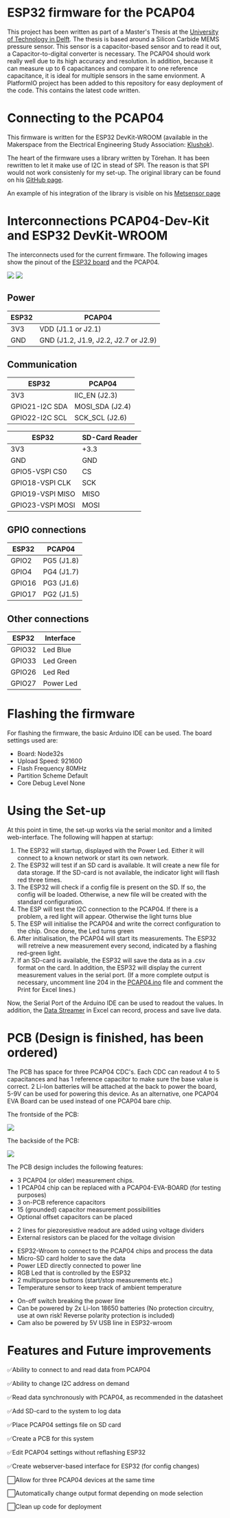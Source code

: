 # ESP32 firmware for the PCAP04
This project has been written as part of a Master's Thesis at the [University of Technology in Delft](https://www.tudelft.nl/). The thesis is based around a Silicon Carbide MEMS pressure sensor. This sensor is a capacitor-based sensor and to read it out, a Capacitor-to-digital converter is necessary. The PCAP04 should work really well due to its high accuracy and resolution. In addition, because it can measure up to 6 capacitances and compare it to one reference capacitance, it is ideal for multiple sensors in the same envionment.
A PlatformIO project has been added to this repository for easy deployment of the code. This contains the latest code written. 

# Connecting to the PCAP04
This firmware is written for the ESP32 DevKit-WROOM (available in the Makerspace from the Electrical Engineering Study Association: [Klushok](https://klushok.etv.tudelft.nl/)).

The heart of the firmware uses a library written by Törehan. It has been rewritten to let it make use of I2C in stead of SPI. The reason is that SPI would not work consistenly for my set-up.
The original library can be found on his [GitHub page](https://github.com/torehan/pcap04-arduino).

An example of his integration of the library is visible on his [Metsensor page](https://github.com/torehan/metsensor-pio)


# Interconnections PCAP04-Dev-Kit and ESP32 DevKit-WROOM
The interconnects used for the current firmware. The following images show the pinout of the [ESP32 board](https://raw.githubusercontent.com/AchimPieters/esp32-homekit-camera/master/Images/ESP32-30PIN-DEVBOARD.png) and the PCAP04.

![](/Documents/ESP32-30PIN-DEVBOARD.png)
![](/Documents/PCAP04%20Pinout.png)
## Power
| ESP32         |  PCAP04   |
|---------------|-----------|
|   3V3         |   VDD (J1.1 or J2.1)    |
|   GND         |   GND (J1.2, J1.9, J2.2, J2.7 or J2.9)   |

## Communication
| ESP32         |  PCAP04           |
|---------------|-------------------|
|   3V3         |   IIC_EN (J2.3)   |
|GPIO21-I2C SDA |   MOSI_SDA (J2.4) |
|GPIO22-I2C SCL |   SCK_SCL (J2.6)  |

| ESP32          |  SD-Card Reader   |
|----------------|-------------------|
|   3V3          |   +3.3            |
|   GND          |   GND             |
|GPIO5-VSPI CS0  |   CS              |
|GPIO18-VSPI CLK |   SCK             |
|GPIO19-VSPI MISO|  MISO             |
|GPIO23-VSPI MOSI|  MOSI             |

## GPIO connections
| ESP32         |  PCAP04           |
|---------------|-------------------|
|   GPIO2       |  PG5 (J1.8)       |
|   GPIO4       |   PG4 (J1.7)      |
|   GPIO16      |   PG3 (J1.6)      |
|   GPIO17      |   PG2 (J1.5)      |

## Other connections
| ESP32         |  Interface        |
|---------------|-------------------|
|   GPIO32      |      Led Blue     |
|   GPIO33      |      Led Green    |
|   GPIO26      |      Led Red      |
|   GPIO27      |      Power Led    |

# Flashing the firmware
For flashing the firmware, the basic Arduino IDE can be used. The board settings used are:
- Board:            Node32s
- Upload Speed:     921600
- Flash Frequency   80MHz
- Partition Scheme  Default
- Core Debug Level  None

# Using the Set-up
At this point in time, the set-up works via the serial monitor and a limited web-interface. The following will happen at startup:
1. The ESP32 will startup, displayed with the Power Led. Either it will connect to a known network or start its own network.
2. The ESP32 will test if an SD card is available. It will create a new file for data storage. If the SD-card is not available, the indicator light will flash red three times.
3. The ESP32 will check if a config file is present on the SD. If so, the config will be loaded. Otherwise, a new file will be created with the standard configuration.
4. The ESP will test the I2C connection to the PCAP04. If there is a problem, a red light will appear. Otherwise the light turns blue
5. The ESP will initialise the PCAP04 and write the correct configuration to the chip. Once done, the Led turns green
6. After initialisation, the PCAP04 will start its measurements. The ESP32 will retreive a new measurement every second, indicated by a flashing red-green light.
7. If an SD-card is available, the ESP32 will save the data as in a .csv format on the card. In addition, the ESP32 will display the current measurement values in the serial port. (If a more complete output is necessary, uncomment line 204 in the [PCAP04.ino](https://github.com/tomsalden/PCAP04/blob/main/PCAP04.ino#L192) file and comment the Print for Excel lines.)

Now, the Serial Port of the Arduino IDE can be used to readout the values.
In addition, the [Data Streamer](https://support.microsoft.com/nl-nl/office/wat-is-data-streamer-1d52ffce-261c-4d7b-8017-89e8ee2b806f) in Excel can record, process and save live data.

# PCB (Design is finished, has been ordered)
The PCB has space for three PCAP04 CDC's. Each CDC can readout 4 to 5 capacitances and has 1 reference capacitor to make sure the base value is correct.
2 Li-Ion batteries will be attached at the back to power the board, 5-9V can be used for powering this device.
As an alternative, one PCAP04 EVA Board can be used instead of one PCAP04 bare chip.

The frontside of the PCB:

![](/PCB/PCAP04_Interface/PCB_Front.png)

The backside of the PCB:

![](/PCB/PCAP04_Interface/PCB_Back.png)

The PCB design includes the following features:
- 3 PCAP04 (or older) measurement chips.
- 1 PCAP04 chip can be replaced with a PCAP04-EVA-BOARD (for testing purposes)
- 3 on-PCB reference capacitors
- 15 (grounded) capacitor measurement possibilities
- Optional offset capacitors can be placed
<!-- -->
- 2 lines for piezoresistive readout are added using voltage dividers
- External resistors can be placed for the voltage division
<!-- -->
- ESP32-Wroom to connect to the PCAP04 chips and process the data
- Micro-SD card holder to save the data
- Power LED directly connected to power line
- RGB Led that is controlled by the ESP32
- 2 multipurpose buttons (start/stop measurements etc.)
- Temperature sensor to keep track of ambient temperature
<!-- -->
- On-off switch breaking the power line
- Can be powered by 2x Li-Ion 18650 batteries (No protection circuitry, use at own risk! Reverse polarity protection is included)
- Cam also be powered by 5V USB line in ESP32-wroom





# Features and Future improvements
✅Ability to connect to and read data from PCAP04

✅Ability to change I2C address on demand

✅Read data synchronously with PCAP04, as recommended in the datasheet

✅Add SD-card to the system to log data

✅Place PCAP04 settings file on SD card

✅Create a PCB for this system

✅Edit PCAP04 settings without reflashing ESP32

✅Create webserver-based interface for ESP32 (for config changes)

⬜️Allow for three PCAP04 devices at the same time

⬜️Automatically change output format depending on mode selection

⬜️Clean up code for deployment